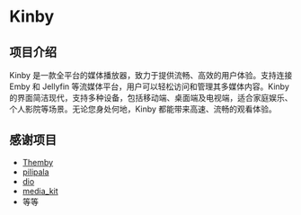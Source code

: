 # **Kinby**

## 项目介绍

Kinby 是一款全平台的媒体播放器，致力于提供流畅、高效的用户体验。支持连接 Emby 和 Jellyfin 等流媒体平台，用户可以轻松访问和管理其多媒体内容。Kinby 的界面简洁现代，支持多种设备，包括移动端、桌面端及电视端，适合家庭娱乐、个人影院等场景。无论您身处何地，Kinby 都能带来高速、流畅的观看体验。

## 感谢项目


- [Themby](https://github.com/chicring/Themby)
- [pilipala](https://github.com/guozhigq/pilipala)
- [dio](https://pub.dev/packages/dio)
- [media_kit](https://github.com/media-kit/media-kit)
- 等等